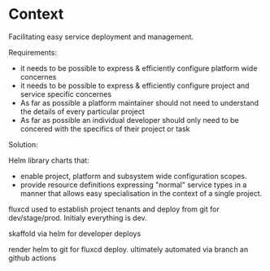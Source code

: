 # Context

Facilitating easy service deployment and management.

Requirements:
- it needs to be possible to express & efficiently configure platform wide concernes
- it needs to be possible to express & efficiently configure project and service specific concernes
- As far as possible a platform maintainer should not need to understand the details of every particular project
- As far as possible an individual developer should only need to be concered with the specifics of their project or task

Solution:

Helm library charts that:
-  enable project, platform and subsystem wide configuration scopes.
-  provide resource definitions expressing "normal" service types in a manner that allows easy specialisation in the context of a single project.

fluxcd used to establish project tenants and deploy from git for dev/stage/prod. Initialy everything is dev.

skaffold via helm for developer deploys

render helm to git for fluxcd deploy. ultimately automated via branch an github actions
